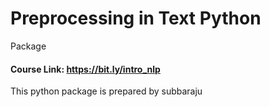 # Preprocessing in Text Python
Package

#### Course Link: https://bit.ly/intro_nlp

This python package is prepared by subbaraju
